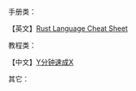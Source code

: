 手册类：

【英文】[Rust Language Cheat Sheet](https://cheats.rs/)


教程类：

【中文】[Y分钟速成X](https://learnxinyminutes.com/docs/zh-cn/rust-cn/)

其它：
